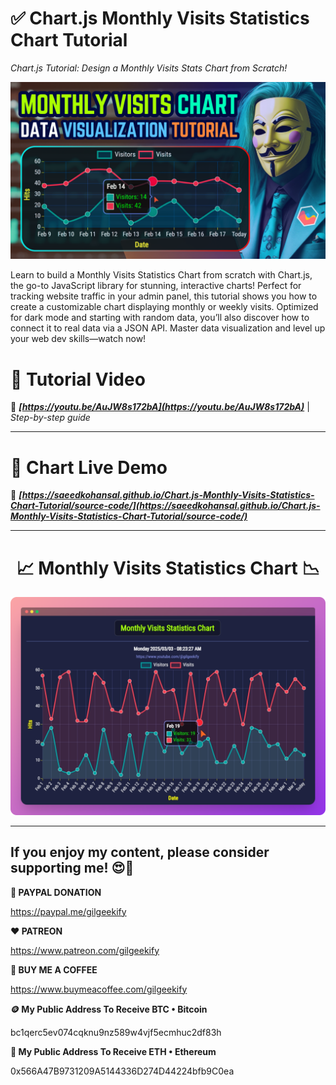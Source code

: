 # ✅ Chart.js Monthly Visits Statistics Chart Tutorial

_Chart.js Tutorial: Design a Monthly Visits Stats Chart from Scratch!_

![YouTube Thumbnail](images/monthly-visits-statistics-chart.png "Chart.js Monthly Visits Statistics Chart Tutorial - YouTube Thumbnail")

Learn to build a Monthly Visits Statistics Chart from scratch with Chart.js, the go-to JavaScript library for stunning, interactive charts! Perfect for tracking website traffic in your admin panel, this tutorial shows you how to create a customizable chart displaying monthly or weekly visits. Optimized for dark mode and starting with random data, you’ll also discover how to connect it to real data via a JSON API. Master data visualization and level up your web dev skills—watch now!

# 🎥 Tutorial Video
🔗 ***[https://youtu.be/AuJW8s172bA](https://youtu.be/AuJW8s172bA)*** | *Step-by-step guide*

<hr>

# 🔴 Chart Live Demo
🔗 ***[https://saeedkohansal.github.io/Chart.js-Monthly-Visits-Statistics-Chart-Tutorial/source-code/](https://saeedkohansal.github.io/Chart.js-Monthly-Visits-Statistics-Chart-Tutorial/source-code/)***

<hr>

<div align="center"><h1>📈 Monthly Visits Statistics Chart 📉</h1></div>

![Chart Demo](images/chart-demo.png "Chart Demo")

<hr>

## If you enjoy my content, please consider supporting me! 😍🙏

**💙 PAYPAL DONATION**

https://paypal.me/gilgeekify

**❤️ PATREON**

https://www.patreon.com/gilgeekify

**💛 BUY ME A COFFEE**

https://www.buymeacoffee.com/gilgeekify

**🪙 My Public Address To Receive BTC • Bitcoin**

bc1qerc5ev074cqknu9nz589w4vjf5ecmhuc2df83h

**🥈 My Public Address To Receive ETH • Ethereum**

0x566A47B9731209A5144336D274D44224bfb9C0ea
